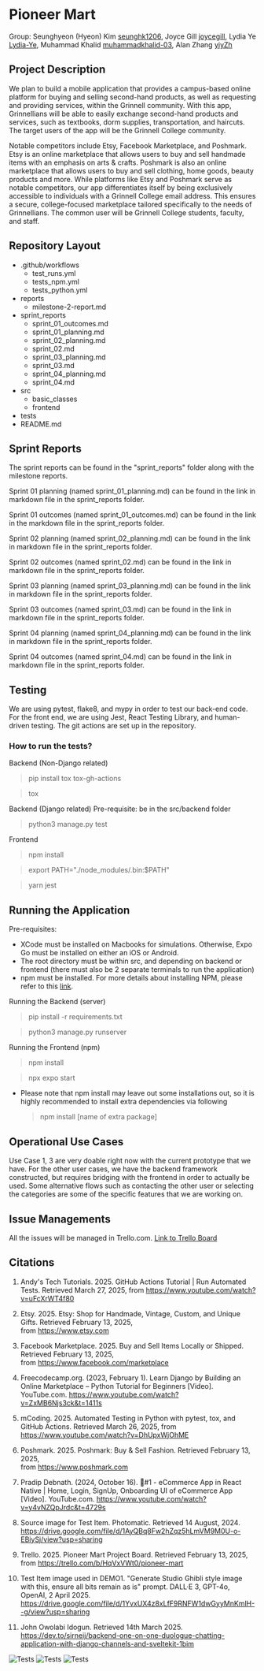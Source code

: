 # Pioneer Mart

Group:
Seunghyeon (Hyeon) Kim [seunghk1206](https://github.com/seunghk1206),
Joyce Gill [joycegill](https://github.com/joycegill),
Lydia Ye [Lydia-Ye](https://github.com/Lydia-Ye),
Muhammad Khalid [muhammadkhalid-03](https://github.com/muhammadkhalid-03),
Alan Zhang [yiyZh](https://github.com/yiyZh)

## Project Description

We plan to build a mobile application that provides a campus-based online platform for buying and selling second-hand products, as well as requesting and providing services, within the Grinnell community. With this app, Grinnellians will be able to easily exchange second-hand products and services, such as textbooks, dorm supplies, transportation, and haircuts. The target users of the app will be the Grinnell College community.

Notable competitors include Etsy, Facebook Marketplace, and Poshmark. Etsy is an online marketplace that allows users to buy and sell handmade items with an emphasis on arts & crafts. Poshmark is also an online marketplace that allows users to buy and sell clothing, home goods, beauty products and more. While platforms like Etsy and Poshmark serve as notable competitors, our app differentiates itself by being exclusively accessible to individuals with a Grinnell College email address. This ensures a secure, college-focused marketplace tailored specifically to the needs of Grinnellians. The common user will be Grinnell College students, faculty, and staff.

## Repository Layout

- .github/workflows
  - test_runs.yml
  - tests_npm.yml
  - tests_python.yml
- reports
  - milestone-2-report.md
- sprint_reports
  - sprint_01_outcomes.md
  - sprint_01_planning.md
  - sprint_02_planning.md
  - sprint_02.md
  - sprint_03_planning.md
  - sprint_03.md
  - sprint_04_planning.md
  - sprint_04.md
- src
  - basic_classes
  - frontend
- tests
- README.md

## Sprint Reports

The sprint reports can be found in the "sprint_reports" folder along with the milestone reports.

Sprint 01 planning (named sprint_01_planning.md) can be found in the link in markdown file in the sprint_reports folder.

Sprint 01 outcomes (named sprint_01_outcomes.md) can be found in the link in the markdown file in the sprint_reports folder.

Sprint 02 planning (named sprint_02_planning.md) can be found in the link in markdown file in the sprint_reports folder.

Sprint 02 outcomes (named sprint_02.md) can be found in the link in markdown file in the sprint_reports folder.

Sprint 03 planning (named sprint_03_planning.md) can be found in the link in markdown file in the sprint_reports folder.

Sprint 03 outcomes (named sprint_03.md) can be found in the link in markdown file in the sprint_reports folder.

Sprint 04 planning (named sprint_04_planning.md) can be found in the link in markdown file in the sprint_reports folder.

Sprint 04 outcomes (named sprint_04.md) can be found in the link in markdown file in the sprint_reports folder.

## Testing

We are using pytest, flake8, and mypy in order to test our back-end code. For the front end, we are using Jest, React Testing Library, and human-driven testing. The git actions are set up in the repository.

### How to run the tests?

Backend (Non-Django related)

> pip install tox tox-gh-actions

> tox

Backend (Django related)
Pre-requisite: be in the src/backend folder

> python3 manage.py test

Frontend

> npm install

> export PATH="./node_modules/.bin:$PATH"

> yarn jest

## Running the Application

Pre-requisites:

- XCode must be installed on Macbooks for simulations. Otherwise, Expo Go must be installed on either an iOS or Android.
- The root directory must be within src, and depending on backend or frontend (there must also be 2 separate terminals to run the application)
- npm must be installed. For more details about installing NPM, please refer to this [link](https://docs.npmjs.com/downloading-and-installing-node-js-and-npm).

Running the Backend (server)

> pip install -r requirements.txt

> python3 manage.py runserver

Running the Frontend (npm)

> npm install

> npx expo start

- Please note that npm install may leave out some installations out, so it is highly recommended to install extra dependencies via following
  > npm install [name of extra package]

## Operational Use Cases

Use Case 1, 3 are very doable right now with the current prototype that we have. For the other user cases, we have the backend framework constructed, but requires bridging with the frontend in order to actually be used. Some alternative flows such as contacting the other user or selecting the categories are some of the specific features that we are working on.

## Issue Managements

All the issues will be managed in Trello.com. [Link to Trello Board](https://trello.com/b/HqVxVWt0/pioneer-mart)

## Citations

1. Andy's Tech Tutorials. 2025. GitHub Actions Tutorial | Run Automated Tests. Retrieved March 27, 2025,
   from https://www.youtube.com/watch?v=uFcXrWT4f80

2. Etsy. 2025. Etsy: Shop for Handmade, Vintage, Custom, and Unique Gifts. Retrieved February 13, 2025,  
   from https://www.etsy.com

3. Facebook Marketplace. 2025. Buy and Sell Items Locally or Shipped. Retrieved February 13, 2025,  
   from https://www.facebook.com/marketplace

4. Freecodecamp.org. (2023, February 1). Learn Django by Building an Online Marketplace – Python Tutorial for Beginners [Video]. YouTube.com. https://www.youtube.com/watch?v=ZxMB6Njs3ck&t=1411s

5. mCoding. 2025. Automated Testing in Python with pytest, tox, and GitHub Actions. Retrieved March 26, 2025,
   from https://www.youtube.com/watch?v=DhUpxWjOhME

6. Poshmark. 2025. Poshmark: Buy & Sell Fashion. Retrieved February 13, 2025,  
   from https://www.poshmark.com

7. Pradip Debnath. (2024, October 16). 🔴#1 - eCommerce App in React Native | Home, Login, SignUp, Onboarding UI of eCommerce App [Video]. YouTube.com. https://www.youtube.com/watch?v=y4vNZQpJrdc&t=4729s

8. Source image for Test Item. Photomatic. Retrieved 14 August, 2024.
   https://drive.google.com/file/d/1AyQBq8Fw2hZqz5hLmVM9M0U-o-EBiySj/view?usp=sharing

9. Trello. 2025. Pioneer Mart Project Board. Retrieved February 13, 2025,  
   from https://trello.com/b/HqVxVWt0/pioneer-mart

10. Test Item image used in DEMO1. "Generate Studio Ghibli style image with this, ensure all bits remain as is" prompt. DALL·E 3, GPT-4o, OpenAI, 2 April 2025. https://drive.google.com/file/d/1YvxUX4z8xLfF9RNFW1dwGyyMnKmlH--g/view?usp=sharing

11. John Owolabi Idogun. Retrieved 14th March 2025. https://dev.to/sirneij/backend-one-on-one-duologue-chatting-application-with-django-channels-and-sveltekit-1bim

![Tests](https://github.com/kimseung-gc/Pioneer_Mart/actions/workflows/test_runs.yml/badge.svg)
![Tests](https://github.com/kimseung-gc/Pioneer_Mart/actions/workflows/tests_npm.yml/badge.svg)
![Tests](https://github.com/kimseung-gc/Pioneer_Mart/actions/workflows/tests_python.yml/badge.svg)
